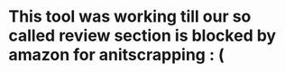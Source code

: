 # This tool was working till our so called review section is blocked by amazon for anitscrapping : (
